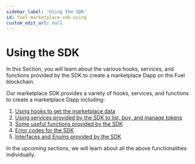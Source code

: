 ```yaml
---
sidebar_label: 'Using the SDK'
id: fuel-marketplace-sdk-using
custom_edit_url: null
---
```

# Using the SDK

In this Section, you will learn about the various hooks, services, and functions provided by the SDK to create a marketplace Dapp on the Fuel blockchain.

Our marketplace SDK provides a variety of hooks, services, and functions to create a marketplace Dapp including:

1. [Using hooks to get the marketplace data](./hooks.md)
2. [Using services provided by the SDK to list, buy, and manage tokens](./services.md)
3. [Some useful functions provided by the SDK](./functions.md)
4. [Error codes for the SDK](./errors.md)
5. [Interfaces and Enums provided by the SDK](./interface.md)

In the upcoming sections, we will learn about all the above functionalities individually.